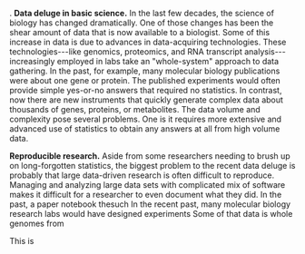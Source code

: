 .
**Data deluge in basic science.** In the last few decades, the science of biology has changed dramatically.
One of those changes has been the shear amount of data that is now available to a biologist.
Some of this increase in data is due to advances in data-acquiring technologies.
These technologies---like genomics, proteomics, and RNA transcript analysis---increasingly employed in labs take an "whole-system" approach to data gathering.
In the past, for example, many molecular biology publications were about one gene or protein.
The published experiments would often provide simple yes-or-no answers that required no statistics.
In contrast, now there are new instruments that quickly generate complex data about thousands of genes, proteins, or metabolites.
The data volume and complexity pose several problems. One is it requires more extensive and advanced use of statistics to obtain any answers at all from high volume data.

**Reproducible research.** Aside from some researchers needing to brush up on long-forgotten statistics, the biggest problem to the recent data deluge is probably that large data-driven research is often difficult to reproduce.
Managing and analyzing large data sets with complicated mix of software makes it difficult for a researcher to even document what they did.
In the past, a paper notebook
thesuch In the recent past, many molecular biology research labs would have designed experiments
Some of that data is whole genomes from

This is
